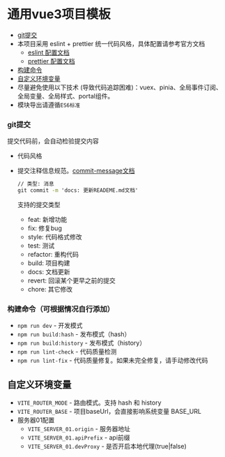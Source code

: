 # 通用vue3项目模板

- [git提交](#git提交)
- 本项目采用 eslint + prettier 统一代码风格，具体配置请参考官方文档
  - [eslint 配置文档](https://eslint.bootcss.com/docs/rules/)
  - [prettier 配置文档](https://www.prettier.cn/docs/options.html)
- [构建命令](#构建命令)
- [自定义环境变量](#自定义环境变量)
- 尽量避免使用以下技术 (导致代码追踪困难)：vuex、pinia、全局事件订阅、全局变量、全局样式、portal组件。
- 模块导出请遵循`ES6标准`

### git提交

提交代码前，会自动检验提交内容
- 代码风格
- 提交注释信息规范。[commit-message文档](https://github.com/conventional-changelog/commitlint#what-is-commitlint)

  ```cmd
  // 类型: 消息
  git commit -m 'docs: 更新READEME.md文档'
  ```
  支持的提交类型
  - feat: 新增功能
  - fix: 修复bug
  - style: 代码格式修改
  - test: 测试
  - refactor: 重构代码
  - build: 项目构建
  - docs: 文档更新
  - revert: 回滚某个更早之前的提交
  - chore: 其它修改

### 构建命令（可根据情况自行添加）
- `npm run dev` - 开发模式
- `npm run build:hash` - 发布模式（hash）
- `npm run build:history` - 发布模式（history）
- `npm run lint-check` - 代码质量检测
- `npm run lint-fix` - 代码质量修复。如果未完全修复，请手动修改代码

## 自定义环境变量
- `VITE_ROUTER_MODE` - 路由模式。支持 hash 和 history
- `VITE_ROUTER_BASE` - 项目baseUrl，会直接影响系统变量 BASE_URL
- 服务器01配置
  - `VITE_SERVER_01.origin` - 服务器地址
  - `VITE_SERVER_01.apiPrefix` - api前缀
  - `VITE_SERVER_01.devProxy` - 是否开启本地代理(true|false)

